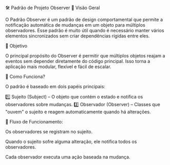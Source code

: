 🛠️ Padrão de Projeto Observer
📌 Visão Geral

O Padrão Observer é um padrão de design comportamental que permite a notificação automática de mudanças em um objeto para múltiplos observadores. Esse padrão é muito útil quando é necessário manter vários elementos sincronizados sem criar dependências rígidas entre eles.

🎯 Objetivo

O principal propósito do Observer é permitir que múltiplos objetos reajam a eventos sem depender diretamente do código principal. Isso torna a aplicação mais modular, flexível e fácil de escalar.

🔎 Como Funciona?

O padrão é baseado em dois papéis principais:

1️⃣ Sujeito (Subject) – O objeto que contém o estado e notifica os observadores sobre mudanças. 2️⃣ Observador (Observer) – Classes que "ouvem" o sujeito e reagem automaticamente quando há alterações.

🚀 Fluxo de Funcionamento:

Os observadores se registram no sujeito.

Quando o sujeito sofre alguma alteração, ele notifica todos os observadores.

Cada observador executa uma ação baseada na mudança.
